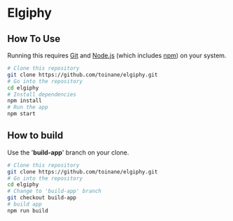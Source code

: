 # Elgiphy

## How To Use

Running this requires [Git](https://git-scm.com) and [Node.js](https://nodejs.org/en/download/) (which includes [npm](http://npmjs.com)) on your system.

```bash
# Clone this repository
git clone https://github.com/toinane/elgiphy.git
# Go into the repository
cd elgiphy
# Install dependencies
npm install
# Run the app
npm start
```

## How to build

Use the '**build-app**' branch on your clone.

```bash
# Clone this repository
git clone https://github.com/toinane/elgiphy.git
# Go into the repository
cd elgiphy
# Change to 'build-app' branch
git checkout build-app
# build app
npm run build
```

